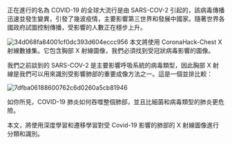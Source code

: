    正在進行的名為 COVID-19 的全球大流行是由 SARS-COV-2 引起的，該病毒傳播迅速並發生變異，引發了幾波疫情，主要影響第三世界和發展中國家。隨著世界各國政府試圖控制傳播，受影響的人數正在穩步上升。
   
![34d068fa84001cf0dc393d604eccc956](https://user-images.githubusercontent.com/121416872/209983046-851022b7-7136-4ddb-a286-6e73a313e49e.png)
本文將使用 CoronaHack-Chest X 射線數據集。它包含胸部 X 射線圖像，我們必須找到受冠狀病毒影響的圖像。

我們之前談到的 SARS-COV-2 是主要影響呼吸系統的病毒類型，因此胸部 X 射線是我們可以用來識別受影響肺部的重要成像方法之一。這是一個並排比較：

![7dfba06188600762c6d0260a5cb81946](https://user-images.githubusercontent.com/121416872/209983117-eb056822-1d32-4239-aee8-65fcb13fecca.jpg)


如你所見，COVID-19 肺炎如何吞噬整個肺部，並且比細菌和病毒類型的肺炎更危險。

本文，將使用深度學習和遷移學習對受 Covid-19 影響的肺部的 X 射線圖像進行分類和識別。
